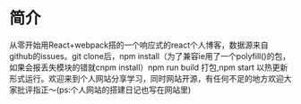 # 简介

从零开始用React+webpack搭的一个响应式的react个人博客，数据源来自github的issues。git clone后，npm install（为了兼容ie用了一个polyfill()的包，如果会报丢失模块的错就cnpm install）npm run build 打包,npm start 以热更新形式运行。欢迎来到个人网站分享学习，同时网站开源，有任何不足的地方欢迎大家批评指正～(ps:个人网站的搭建日记也写在网站里)